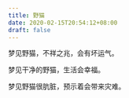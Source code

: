 ```yaml
---
title: 野猫
date: 2020-02-15T20:54:12+08:00
draft: false
---
```


梦见野猫，不祥之兆，会有坏运气。



梦见干净的野猫，生活会幸福。



梦见野猫很肮脏，预示着会带来灾难。

